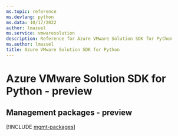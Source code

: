 ```yaml
---
ms.topic: reference
ms.devlang: python
ms.data: 10/17/2022
author: lmazuel
ms.service: vmwaresolution
description: Reference for Azure VMware Solution SDK for Python
ms.author: lmazuel
title: Azure VMware Solution SDK for Python
---
```

# Azure VMware Solution SDK for Python - preview

## Management packages - preview
[!INCLUDE [mgmt-packages](vmware-solution-mgmt-index.md)]